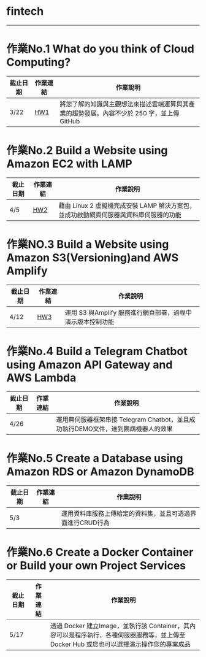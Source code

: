 # fintech
---
# 作業No.1 What do you think of Cloud Computing?

|截止日期|作業連結|作業說明|
|---|---|---|
|3/22|[HW1](https://github.com/hardy-enyou/fintech/tree/main/HW1)|將您了解的知識與主觀想法來描述雲端運算與其產業的趨勢發展。內容不少於 250 字，並上傳 GitHub|


# 作業No.2 Build a Website using Amazon EC2 with LAMP

|截止日期|作業連結|作業說明|
|---|---|---|
|4/5|[HW2](https://github.com/hardy-enyou/fintech/tree/main/HW2)|藉由 Linux 2 虛擬機完成安裝 LAMP 解決方案包，並成功啟動網頁伺服器與資料庫伺服器的功能|


# 作業NO.3 Build a Website using Amazon S3(Versioning)and AWS Amplify

|截止日期|作業連結|作業說明|
|---|---|---|
|4/12|[HW3](https://youtu.be/MmwaIeQlFqM)|運用 S3 與Amplify 服務進行網頁部署，過程中演示版本控制功能|


# 作業No.4 Build a Telegram Chatbot using Amazon API Gateway and AWS Lambda

|截止日期|作業連結|作業說明|
|---|---|---|
|4/26| |運用無伺服器框架串接 Telegram Chatbot，並且成功執行DEMO文件，達到鸚鵡機器人的效果|

# 作業No.5 Create a Database using Amazon RDS or Amazon DynamoDB

|截止日期|作業連結|作業說明|
|---|---|---|
|5/3| |運用資料庫服務上傳給定的資料集，並且可透過界面進行CRUD行為|

# 作業No.6 Create a Docker Container or Build your own Project Services

|截止日期|作業連結|作業說明|
|---|---|---|
|5/17| |透過 Docker 建立Image，並執行該 Container，其內容可以是程序執行、各種伺服器服務等，並上傳至 Docker Hub 或您也可以選擇演示操作您的專案成品|
